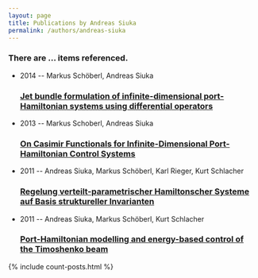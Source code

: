 ```yaml
---
layout: page
title: Publications by Andreas Siuka
permalink: /authors/andreas-siuka
---
```


<h3 id="number-posts">There are ... items referenced.</h3>
<ul class="post-list">
<li><span class='post-meta'>2014 -- Markus Schöberl, Andreas Siuka</span><h3><a class='post-link' href="{{ site.baseurl }}/jet-bundle-formulation-of-infinite-dimensional-port-hamiltonian-systems-using-differential-operators">Jet bundle formulation of infinite-dimensional port-Hamiltonian systems using differential operators</a></h3></li>
<li><span class='post-meta'>2013 -- Markus Schoberl, Andreas Siuka</span><h3><a class='post-link' href="{{ site.baseurl }}/on-casimir-functionals-for-infinite-dimensional-port-hamiltonian-control-systems">On Casimir Functionals for Infinite-Dimensional Port-Hamiltonian Control Systems</a></h3></li>
<li><span class='post-meta'>2011 -- Andreas Siuka, Markus Schöberl, Karl Rieger, Kurt Schlacher</span><h3><a class='post-link' href="{{ site.baseurl }}/regelung-verteilt-parametrischer-hamiltonscher-systeme-auf-basis-struktureller-invarianten">Regelung verteilt-parametrischer Hamiltonscher Systeme auf Basis struktureller Invarianten</a></h3></li>
<li><span class='post-meta'>2011 -- Andreas Siuka, Markus Schöberl, Kurt Schlacher</span><h3><a class='post-link' href="{{ site.baseurl }}/port-hamiltonian-modelling-and-energy-based-control-of-the-timoshenko-beam">Port-Hamiltonian modelling and energy-based control of the Timoshenko beam</a></h3></li>

</ul>
{% include count-posts.html %}
